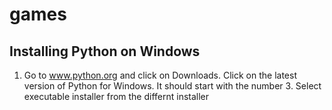 # games

Installing Python on Windows
----------------------------

1. Go to www.python.org and click on Downloads. Click on the latest version of Python for Windows.
   It should start with the number 3. Select executable installer from the differnt installer
